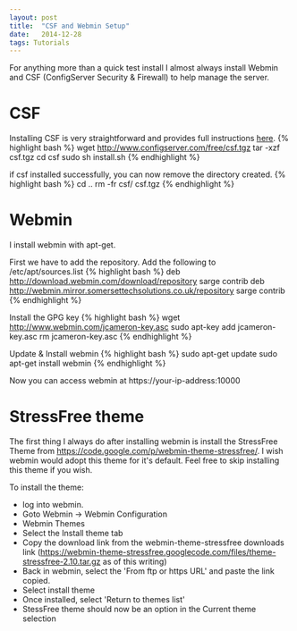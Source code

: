 ```yaml
---
layout: post
title:  "CSF and Webmin Setup"
date:   2014-12-28
tags: Tutorials
---
```

For anything more than a quick test install I almost always install Webmin and CSF (ConfigServer Security & Firewall) to help manage the server.

CSF
===
Installing CSF is very straightforward and provides full instructions [here](http://download.configserver.com/csf/install.txt "CSF Install Instructions").
{% highlight bash %}
wget http://www.configserver.com/free/csf.tgz
tar -xzf csf.tgz
cd csf
sudo sh install.sh
{% endhighlight %}

if csf installed successfully, you can now remove the directory created.
{% highlight bash %}
cd ..
rm -fr csf/ csf.tgz
{% endhighlight %}

Webmin
======
I install webmin with apt-get.

First we have to add the repository. Add the following to /etc/apt/sources.list
{% highlight bash %}
deb http://download.webmin.com/download/repository sarge contrib
deb http://webmin.mirror.somersettechsolutions.co.uk/repository sarge contrib
{% endhighlight %}

Install the GPG key
{% highlight bash %}
wget http://www.webmin.com/jcameron-key.asc
sudo apt-key add jcameron-key.asc
rm jcameron-key.asc
{% endhighlight %}

Update & Install webmin
{% highlight bash %}
sudo apt-get update
sudo apt-get install webmin
{% endhighlight %}

Now you can access webmin at https://your-ip-address:10000

StressFree theme
================
The first thing I always do after installing webmin is install the StressFree Theme from https://code.google.com/p/webmin-theme-stressfree/. I wish webmin would adopt this theme for it's default. Feel free to skip installing this theme if you wish.

To install the theme:
* log into webmin.
* Goto Webmin -> Webmin Configuration
* Webmin Themes
* Select the Install theme tab
* Copy the download link from the webmin-theme-stressfree downloads link (https://webmin-theme-stressfree.googlecode.com/files/theme-stressfree-2.10.tar.gz as of this writing)
* Back in webmin, select the 'From ftp or https URL' and paste the link copied.
* Select install theme
* Once installed, select 'Return to themes list'
* StessFree theme should now be an option in the Current theme selection
